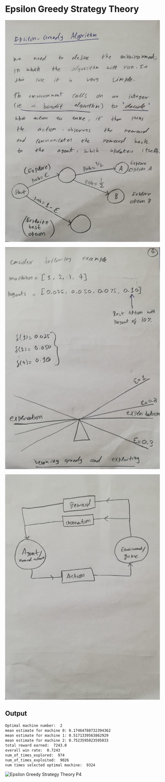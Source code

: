 
# Epsilon Greedy Strategy Theory

![Epsilon Greedy Strategy Theory P1](https://github.com/mudasiryounas/RLCourse/blob/master/epsilon_greedy/theory/p1.jpeg)

![Epsilon Greedy Strategy Theory P2](https://github.com/mudasiryounas/RLCourse/blob/master/epsilon_greedy/theory/p2.jpeg)

![Epsilon Greedy Strategy Theory P3](https://github.com/mudasiryounas/RLCourse/blob/master/epsilon_greedy/theory/p3.jpeg)


## Output 

```
Optimal machine number:  2
mean estimate for machine 0: 0.17464788732394362
mean estimate for machine 1: 0.5171339563862929
mean estimate for machine 2: 0.7523595023595033
total reward earned:  7243.0
overall win rate:  0.7243
num_of_times_explored:  974
num_of_times_exploited:  9026
num times selected optimal machine:  9324

```

![Epsilon Greedy Strategy Theory P4](https://github.com/mudasiryounas/RLCourse/blob/master/epsilon_greedy/theory/p4.jpeg)
